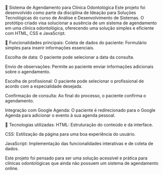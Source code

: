 🦷 Sistema de Agendamento para Clínica Odontológica
Este projeto foi desenvolvido como parte da disciplina de Ideação para Soluções Tecnológicas do curso de Análise e Desenvolvimento de Sistemas. O protótipo criado visa solucionar a ausência de um sistema de agendamento em uma clínica odontológica, oferecendo uma solução simples e eficiente com HTML, CSS e JavaScript.

🔧 Funcionalidades principais:
Coleta de dados do paciente: Formulário simples para inserir informações essenciais.

Escolha de data: O paciente pode selecionar a data da consulta.

Envio de observações: Permite ao paciente enviar informações adicionais sobre o agendamento.

Escolha de profissional: O paciente pode selecionar o profissional de acordo com a especialidade desejada.

Confirmação de consulta: Ao final do processo, o paciente confirma o agendamento.

Integração com Google Agenda: O paciente é redirecionado para o Google Agenda para adicionar o evento à sua agenda pessoal.

🔧 Tecnologias utilizadas:
HTML: Estruturação do conteúdo e da interface.

CSS: Estilização da página para uma boa experiência do usuário.

JavaScript: Implementação das funcionalidades interativas e de coleta de dados.

Este projeto foi pensado para ser uma solução acessível e prática para clínicas odontológicas que ainda não possuem um sistema de agendamento online.
